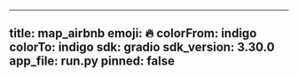 
---
title: map_airbnb 
emoji: 🔥
colorFrom: indigo
colorTo: indigo
sdk: gradio
sdk_version: 3.30.0
app_file: run.py
pinned: false
---
